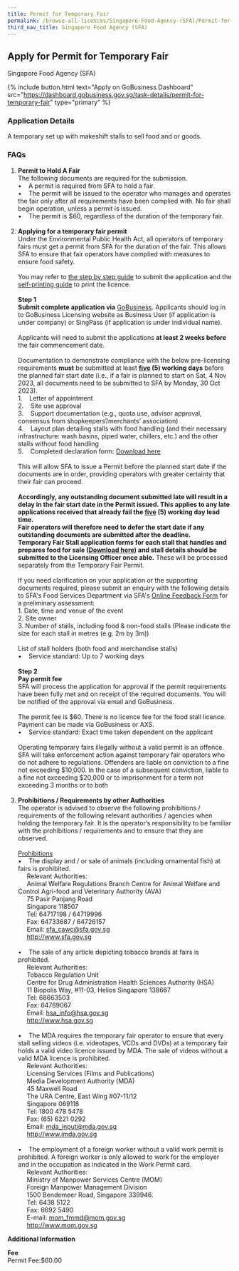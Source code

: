 ```yaml
---
title: Permit for Temporary Fair
permalink: /browse-all-licences/Singapore-Food-Agency-(SFA)/Permit-for-Temporary-Fair
third_nav_title: Singapore Food Agency (SFA)
---
```


## Apply for Permit for Temporary Fair

Singapore Food Agency (SFA)

{% include button.html text="Apply on GoBusiness Dashboard" src="https://dashboard.gobusiness.gov.sg/task-details/permit-for-temporary-fair" type="primary" %}

<H3>Application Details</H3>

<p>A temporary set up with makeshift stalls to sell food and or goods.</p>
<h3>FAQs</h3>
<ol>
<li><strong>Permit to Hold A Fair</strong><br>The following documents are required for the submission.<br>&bull; &nbsp; &nbsp;A permit is required from SFA to hold a fair.<br>&bull; &nbsp; &nbsp;The permit will be issued to the operator who manages and operates the fair only after all requirements have been complied with. No fair shall begin operation, unless a permit is issued.<br>&bull; &nbsp; &nbsp;The permit is $60, regardless of the duration of the temporary fair.<br><br></li>
<li><strong>Applying for a temporary fair permit</strong><br>Under the Environmental Public Health Act, all operators of temporary fairs must get a permit from SFA for the duration of the fair. This allows SFA to ensure that fair operators have complied with measures to ensure food safety.<br><br><span data-olk-copy-source="MessageBody">You may refer to <a href="https://t425-p644-blue-admin.prd.cwp2.sg/docs/default-source/digital-services/food-retail-and-businesses/temporary-fair_new-app-user-guide-website-fsd-amended.pdf" target="_blank" rel="noopener">the step by step guide</a> to submit the application and the <a href="https://t425-p644-blue-admin.prd.cwp2.sg/docs/default-source/food-retail/print-licence-user-guide-website.pdf" target="_blank" rel="noopener">self-printing guide</a> to print the licence.</span><br><br><strong>Step 1</strong><br><strong>Submit complete application via</strong> <a href="https://www.gobusiness.gov.sg/licences" target="_blank" rel="noopener">GoBusiness</a>. Applicants should log in to GoBusiness Licensing website as Business User (if application is under company) or SingPass (if application is under individual name).<br><br>Applicants will need to submit the applications <strong>at least 2 weeks before</strong> the fair commencement date.<br><br>Documentation to demonstrate compliance with the below pre-licensing requirements <strong>must</strong> be submitted at least <strong><span style="text-decoration: underline;">five</span> (5) working days</strong> before the planned fair start date (i.e., if a fair is planned to start on Sat, 4 Nov 2023, all documents need to be submitted to SFA by Monday, 30 Oct 2023).<br>1. &nbsp; &nbsp;Letter of appointment<br>2. &nbsp; &nbsp;Site use approval &nbsp;&nbsp;<br>3. &nbsp; &nbsp;Support documentation (e.g., quota use, advisor approval, consensus from shopkeepers&rsquo;/merchants&rsquo; association)<br>4. &nbsp; &nbsp;Layout plan detailing stalls with food handling (and their necessary infrastructure: wash basins, piped water, chillers, etc.) and the other stalls without food handling<br>5. &nbsp; &nbsp;Completed declaration form: <a href="https://www.sfa.gov.sg/docs/default-source/food-retailing/temporary-fair-declaration-form.pdf" target="_blank" rel="noopener">Download here</a><br><br>This will allow SFA to issue a Permit before the planned start date if the documents are in order, providing operators with greater certainty that their fair can proceed.<br><br><strong>Accordingly, any outstanding document submitted late will result in a delay in the fair start date in the Permit issued. This applies to any late applications received that already fail the <span style="text-decoration: underline;">five</span> (5) working day lead time.</strong><br><strong>Fair operators will therefore need to defer the start date if any outstanding documents are submitted after the deadline.</strong><br><strong>Temporary Fair Stall application forms for each stall that handles and prepares food for sale (<a href="https://www.sfa.gov.sg/docs/default-source/food-retailing/temporary-fair-food-stall-application-form.pdf" target="_blank" rel="noopener">Download here</a>) and stall details should be submitted to the Licensing Officer once able.</strong> These will be processed separately from the Temporary Fair Permit.<br><br>If you need clarification on your application or the supporting documents required, please submit an enquiry with the following details to SFA's Food Services Department via SFA's <a href="https://www.sfa.gov.sg/feedback" target="_blank" rel="noopener">Online Feedback Form</a> for a preliminary assessment:<br>1. Date, time and venue of the event<br>2. Site owner<br>3. Number of stalls, including food &amp; non-food stalls (Please indicate the size for each stall in metres (e.g. 2m by 3m))<br><br>List of stall holders (both food and merchandise stalls)<br>&bull; &nbsp; &nbsp;Service standard: Up to 7 working days<br><br><strong>Step 2</strong><br><strong>Pay permit fee</strong><br>SFA will process the application for approval if the permit requirements have been fully met and on receipt of the required documents. You will be notified of the approval via email and GoBusiness.<br><br>The permit fee is $60. There is no licence fee for the food stall licence. Payment can be made via GoBusiness or AXS.<br>&bull; &nbsp; &nbsp;Service standard: Exact time taken dependent on the applicant<br><br>Operating temporary fairs illegally without a valid permit is an offence. SFA will take enforcement action against temporary fair operators who do not adhere to regulations. Offenders are liable on conviction to a fine not exceeding $10,000. In the case of a subsequent conviction, liable to a fine not exceeding $20,000 or to imprisonment for a term not exceeding 3 months or to both<br><br></li>
<li><strong>Prohibitions / Requirements by other Authorities<br></strong>The operator is advised to observe the following prohibitions / requirements of the following relevant authorities / agencies when holding the temporary fair. It is the operator&rsquo;s responsibility to be familiar with the prohibitions / requirements and to ensure that they are observed.<br><br><u>Prohibitions<br></u>&bull; &nbsp; &nbsp;The display and / or sale of animals (including ornamental fish) at fairs is prohibited. &nbsp; &nbsp;<br>&nbsp; &nbsp; &nbsp;Relevant Authorities:<strong><u><br></u></strong>&nbsp; &nbsp; &nbsp;Animal Welfare Regulations Branch Centre for Animal Welfare and Control Agri-food and Veterinary Authority (AVA) <br>&nbsp; &nbsp; &nbsp;75 Pasir Panjang Road<br>&nbsp; &nbsp; &nbsp;Singapore 118507<br>&nbsp; &nbsp; &nbsp;Tel: 64717198 / 64719996<br>&nbsp; &nbsp; &nbsp;Fax: 64733687 / 64726157<br>&nbsp; &nbsp; &nbsp;Email: <a href="mailto:sfa_cawc@sfa.gov.sg">sfa_cawc@sfa.gov.sg</a><br>&nbsp; &nbsp; &nbsp;<a href="http://www.sfa.gov.sg">http://www.sfa.gov.sg</a><br><br>&bull; &nbsp; &nbsp;The sale of any article depicting tobacco brands at fairs is prohibited. &nbsp; &nbsp;<br>&nbsp; &nbsp; &nbsp;Relevant Authorities:<br>&nbsp; &nbsp; &nbsp;Tobacco Regulation Unit<br>&nbsp; &nbsp; &nbsp;Centre for Drug Administration Health Sciences Authority (HSA) <br>&nbsp; &nbsp; &nbsp;11 Biopolis Way, #11-03, Helios Singapore 138667 <br>&nbsp; &nbsp; &nbsp;Tel: 68663503 <br>&nbsp; &nbsp; &nbsp;Fax: 64789067<br>&nbsp; &nbsp; &nbsp;Email: <a href="mailto:hsa_info@hsa.gov.sg">hsa_info@hsa.gov.sg</a><br>&nbsp; &nbsp; &nbsp;<a href="http://www.hsa.gov.sg">http://www.hsa.gov.sg</a><br><br>&bull; &nbsp; &nbsp;The MDA requires the temporary fair operator to ensure that every stall selling videos (i.e. videotapes, VCDs and DVDs) at a temporary fair holds a valid video licence issued by MDA. The sale of videos without a valid MDA licence is prohibited. &nbsp; &nbsp;<br>&nbsp; &nbsp; &nbsp;Relevant Authorities:<br>&nbsp; &nbsp; &nbsp;Licensing Services (Films and Publications)<br>&nbsp; &nbsp; &nbsp;Media Development Authority (MDA)<br>&nbsp; &nbsp; &nbsp;45 Maxwell Road<br>&nbsp; &nbsp; &nbsp;The URA Centre, East Wing #07-11/12<br>&nbsp; &nbsp; &nbsp;Singapore 069118<br>&nbsp; &nbsp; &nbsp;Tel: 1800 478 5478 <br>&nbsp; &nbsp; &nbsp;Fax: (65) 6221 0292<br>&nbsp; &nbsp; &nbsp;Email: <a href="mailto:mda_input@mda.gov.sg">mda_input@mda.gov.sg</a><br>&nbsp; &nbsp; &nbsp;<a href="http://www.imda.gov.sg">http://www.imda.gov.sg</a><br><br>&bull; &nbsp; &nbsp;The employment of a foreign worker without a valid work permit is prohibited. A foreign worker is only allowed to work for the employer and in the occupation as indicated in the Work Permit card. &nbsp; &nbsp;<br>&nbsp; &nbsp; &nbsp;Relevant Authorities:<br>&nbsp; &nbsp; &nbsp;Ministry of Manpower Services Centre (MOM)<br>&nbsp; &nbsp; &nbsp;Foreign Manpower Management Division<br>&nbsp; &nbsp; &nbsp;1500 Bendemeer Road, Singapore 339946.<br>&nbsp; &nbsp; &nbsp;Tel: 6438 5122<br>&nbsp; &nbsp; &nbsp;Fax: 6692 5490<br>&nbsp; &nbsp; &nbsp;E-mail: <a href="mailto:mom_fmmd@mom.gov.sg">mom_fmmd@mom.gov.sg</a><br>&nbsp; &nbsp; &nbsp;<a href="http://www.mom.gov.sg" target="_blank" rel="noopener">http://www.mom.gov.sg</a></li>
</ol>

<strong>Additional Information</strong>

<p><strong>Fee</strong><br>Permit Fee:$60.00</p>

